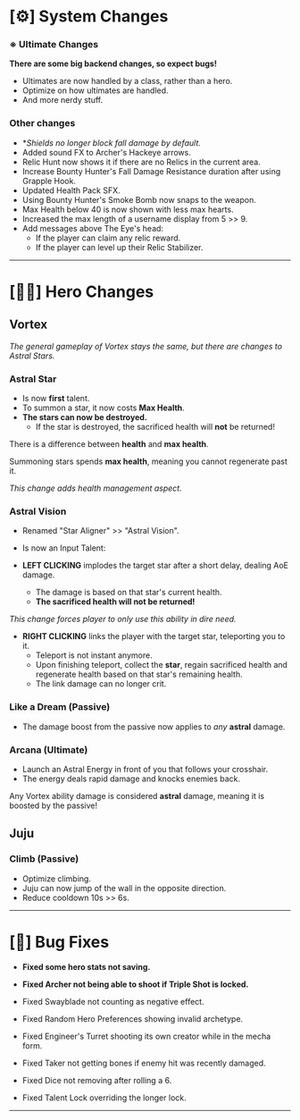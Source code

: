 # [⚙] System Changes

### ※ Ultimate Changes

**There are some big backend changes, so expect bugs!**

* Ultimates are now handled by a class, rather than a hero.
* Optimize on how ultimates are handled.
* And more nerdy stuff.

### Other changes

* **Shields no longer block fall damage by default.*
* Added sound FX to Archer's Hackeye arrows.
* Relic Hunt now shows it if there are no Relics in the current area.
* Increase Bounty Hunter's Fall Damage Resistance duration after using Grapple Hook.
* Updated Health Pack SFX.
* Using Bounty Hunter's Smoke Bomb now snaps to the weapon.
* Max Health below 40 is now shown with less max hearts.
* Increased the max length of a username display from 5 >> 9.
* Add messages above The Eye's head:
    * If the player can claim any relic reward.
    * If the player can level up their Relic Stabilizer.

---

# [🦸‍♀️] Hero Changes

Vortex
---

*The general gameplay of Vortex stays the same, but there are changes to Astral Stars.*

### Astral Star

* Is now **first** talent.
* To summon a star, it now costs **Max Health**.
* **The stars can now be destroyed.**
    * If the star is destroyed, the sacrificed health will **not** be returned!

There is a difference between **health** and **max health**.

Summoning stars spends **max health**, meaning you cannot regenerate past it.

*This change adds health management aspect.*

### Astral Vision

* Renamed "Star Aligner" >> "Astral Vision".
* Is now an Input Talent:


* **LEFT CLICKING** implodes the target star after a short delay, dealing AoE damage.
    * The damage is based on that star's current health.
    * **The sacrificed health will not be returned!**

*This change forces player to only use this ability in dire need.*

* **RIGHT CLICKING** links the player with the target star, teleporting you to it.
    * Teleport is not instant anymore.
    * Upon finishing teleport, collect the **star**, regain sacrificed health and regenerate health based on that
      star's remaining health.
    * The link damage can no longer crit.

### Like a Dream (Passive)

* The damage boost from the passive now applies to *any* **astral** damage.

### Arcana (Ultimate)

* Launch an Astral Energy in front of you that follows your crosshair.
* The energy deals rapid damage and knocks enemies back.

Any Vortex ability damage is considered **astral** damage, meaning it is boosted by the passive!

Juju
---

### Climb (Passive)

* Optimize climbing.
* Juju can now jump of the wall in the opposite direction.
* Reduce cooldown 10s >> 6s.

---

# [🐜] Bug Fixes

* **Fixed some hero stats not saving.**
* **Fixed Archer not being able to shoot if Triple Shot is locked.**

* Fixed Swayblade not counting as negative effect.
* Fixed Random Hero Preferences showing invalid archetype.
* Fixed Engineer's Turret shooting its own creator while in the mecha form.
* Fixed Taker not getting bones if enemy hit was recently damaged.
* Fixed Dice not removing after rolling a 6.
* Fixed Talent Lock overriding the longer lock.

---